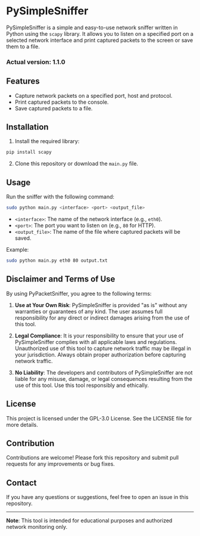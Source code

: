 # PySimpleSniffer

PySimpleSniffer is a simple and easy-to-use network sniffer written in Python using the `scapy` library. It allows you to listen on a specified port on a selected network interface and print captured packets to the screen or save them to a file.

### Actual version: 1.1.0

## Features

- Capture network packets on a specified port, host and protocol.
- Print captured packets to the console.
- Save captured packets to a file.

## Installation

1. Install the required library:

```bash
pip install scapy
```

2. Clone this repository or download the `main.py` file.

## Usage

Run the sniffer with the following command:

```bash
sudo python main.py <interface> <port> <output_file>
```

- `<interface>`: The name of the network interface (e.g., `eth0`).
- `<port>`: The port you want to listen on (e.g., `80` for HTTP).
- `<output_file>`: The name of the file where captured packets will be saved.

Example:

```bash
sudo python main.py eth0 80 output.txt
```

## Disclaimer and Terms of Use

By using PyPacketSniffer, you agree to the following terms:

1. **Use at Your Own Risk**: PySimpleSniffer is provided "as is" without any warranties or guarantees of any kind. The user assumes full responsibility for any direct or indirect damages arising from the use of this tool.

2. **Legal Compliance**: It is your responsibility to ensure that your use of PySimpleSniffer complies with all applicable laws and regulations. Unauthorized use of this tool to capture network traffic may be illegal in your jurisdiction. Always obtain proper authorization before capturing network traffic.

3. **No Liability**: The developers and contributors of PySimpleSniffer are not liable for any misuse, damage, or legal consequences resulting from the use of this tool. Use this tool responsibly and ethically.

## License

This project is licensed under the GPL-3.0 License. See the LICENSE file for more details.

## Contribution

Contributions are welcome! Please fork this repository and submit pull requests for any improvements or bug fixes.

## Contact

If you have any questions or suggestions, feel free to open an issue in this repository.

---

**Note**: This tool is intended for educational purposes and authorized network monitoring only.
